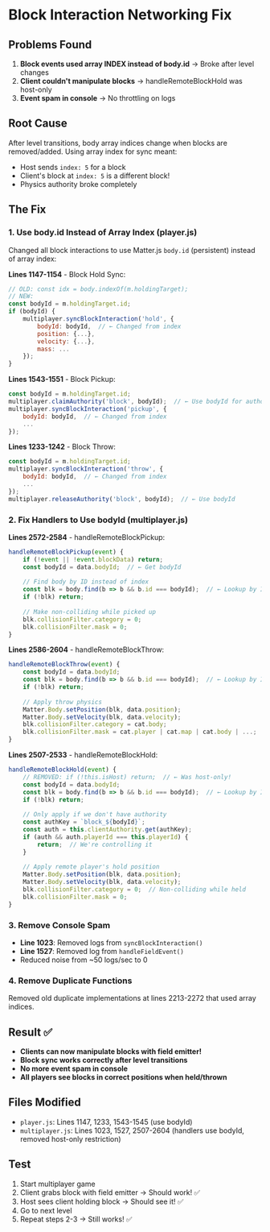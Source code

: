 # Block Interaction Networking Fix

## Problems Found
1. **Block events used array INDEX instead of body.id** → Broke after level changes
2. **Client couldn't manipulate blocks** → handleRemoteBlockHold was host-only  
3. **Event spam in console** → No throttling on logs

## Root Cause
After level transitions, body array indices change when blocks are removed/added. Using array index for sync meant:
- Host sends `index: 5` for a block
- Client's block at `index: 5` is a different block!
- Physics authority broke completely

## The Fix

### 1. Use body.id Instead of Array Index (player.js)
Changed all block interactions to use Matter.js `body.id` (persistent) instead of array index:

**Lines 1147-1154** - Block Hold Sync:
```javascript
// OLD: const idx = body.indexOf(m.holdingTarget);
// NEW:
const bodyId = m.holdingTarget.id;
if (bodyId) {
    multiplayer.syncBlockInteraction('hold', {
        bodyId: bodyId,  // ← Changed from index
        position: {...},
        velocity: {...},
        mass: ...
    });
}
```

**Lines 1543-1551** - Block Pickup:
```javascript
const bodyId = m.holdingTarget.id;
multiplayer.claimAuthority('block', bodyId);  // ← Use bodyId for authority
multiplayer.syncBlockInteraction('pickup', {
    bodyId: bodyId,  // ← Changed from index
    ...
});
```

**Lines 1233-1242** - Block Throw:
```javascript
const bodyId = m.holdingTarget.id;
multiplayer.syncBlockInteraction('throw', {
    bodyId: bodyId,  // ← Changed from index
    ...
});
multiplayer.releaseAuthority('block', bodyId);  // ← Use bodyId
```

### 2. Fix Handlers to Use bodyId (multiplayer.js)

**Lines 2572-2584** - handleRemoteBlockPickup:
```javascript
handleRemoteBlockPickup(event) {
    if (!event || !event.blockData) return;
    const bodyId = data.bodyId;  // ← Get bodyId
    
    // Find body by ID instead of index
    const blk = body.find(b => b && b.id === bodyId);  // ← Lookup by ID
    if (!blk) return;
    
    // Make non-colliding while picked up
    blk.collisionFilter.category = 0;
    blk.collisionFilter.mask = 0;
}
```

**Lines 2586-2604** - handleRemoteBlockThrow:
```javascript
handleRemoteBlockThrow(event) {
    const bodyId = data.bodyId;
    const blk = body.find(b => b && b.id === bodyId);  // ← Lookup by ID
    if (!blk) return;
    
    // Apply throw physics
    Matter.Body.setPosition(blk, data.position);
    Matter.Body.setVelocity(blk, data.velocity);
    blk.collisionFilter.category = cat.body;
    blk.collisionFilter.mask = cat.player | cat.map | cat.body | ...;
}
```

**Lines 2507-2533** - handleRemoteBlockHold:
```javascript
handleRemoteBlockHold(event) {
    // REMOVED: if (!this.isHost) return;  // ← Was host-only!
    const bodyId = data.bodyId;
    const blk = body.find(b => b && b.id === bodyId);  // ← Lookup by ID
    if (!blk) return;
    
    // Only apply if we don't have authority
    const authKey = `block_${bodyId}`;
    const auth = this.clientAuthority.get(authKey);
    if (auth && auth.playerId === this.playerId) {
        return;  // We're controlling it
    }
    
    // Apply remote player's hold position
    Matter.Body.setPosition(blk, data.position);
    Matter.Body.setVelocity(blk, data.velocity);
    blk.collisionFilter.category = 0;  // Non-colliding while held
    blk.collisionFilter.mask = 0;
}
```

### 3. Remove Console Spam
- **Line 1023**: Removed logs from `syncBlockInteraction()`
- **Line 1527**: Removed log from `handleFieldEvent()`
- Reduced noise from ~50 logs/sec to 0

### 4. Remove Duplicate Functions
Removed old duplicate implementations at lines 2213-2272 that used array indices.

## Result ✅
- **Clients can now manipulate blocks with field emitter!**
- **Block sync works correctly after level transitions**
- **No more event spam in console**
- **All players see blocks in correct positions when held/thrown**

## Files Modified
- `player.js`: Lines 1147, 1233, 1543-1545 (use bodyId)
- `multiplayer.js`: Lines 1023, 1527, 2507-2604 (handlers use bodyId, removed host-only restriction)

## Test
1. Start multiplayer game
2. Client grabs block with field emitter → Should work! ✅
3. Host sees client holding block → Should see it! ✅  
4. Go to next level
5. Repeat steps 2-3 → Still works! ✅
